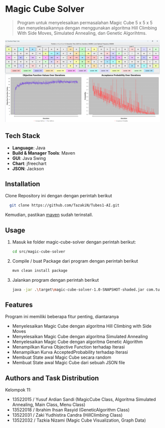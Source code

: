 
# Magic Cube Solver

> Program untuk menyelesaikan permasalahan Magic Cube 5 x 5 x 5 dan menyelesaikannya dengan menggunakan algoritma Hill Climbing With Side Moves, Simulated Annealing, dan Genetic Algorihtms.

![Simulated Annealing Visualization](doc/SAVisualize.png)

## Tech Stack

- **Language**: Java
- **Build & Manager Tools**: Maven
- **GUI**: Java Swing
- **Chart**: jfreechart
- **JSON**: Jackson

## Installation

Clone Repository ini dengan dengan perintah berikut

```bash
  git clone https://github.com/TazakiN/Tubes1-AI.git
```

Kemudian, pastikan [maven](https://maven.apache.org/install.html) sudah terinstall.

## Usage

1. Masuk ke folder magic-cube-solver dengan perintah berikut:

    ```bash
    cd src/magic-cube-solver
    ```

2. Compile / buat Package dari program dengan perintah berikut

    ```bash
    mvn clean install package
    ```

3. Jalankan program dengan perintah berikut

    ```bash
    java -jar .\target\magic-cube-solver-1.0-SNAPSHOT-shaded.jar com.tubesai
    ```

## Features

Program ini memiliki beberapa fitur penting, diantaranya

- Menyelesaikan Magic Cube dengan algoritma Hill Climbing with Side Moves
- Menyelesaikan Magic Cube dengan algoritma Simulated Annealing
- Menyelesaikan Magic Cube dengan algoritma Genetic Algorithm
- Menampilkan Kurva Objective Function terhadap Iterasi
- Menampilkan Kurva AcceptedProbability terhadap Iterasi
- Membuat State awal Magic Cube secara random
- Membuat State awal Magic Cube dari sebuah JSON file

## Authors and Task Distribution

Kelompok 11:

- 13522015 / Yusuf Ardian Sandi (MagicCube Class, Algoritma Simulated Annealing, Main Class, Menu Class)
- 13522018 / Ibrahim Ihsan Rasyid (GeneticAlgorithm Class)
- 13522031 / Zaki Yudhistira Candra (HillClimbing Class)
- 13522032 / Tazkia Nizami (Magic Cube Visualization, Graph Data)
 
